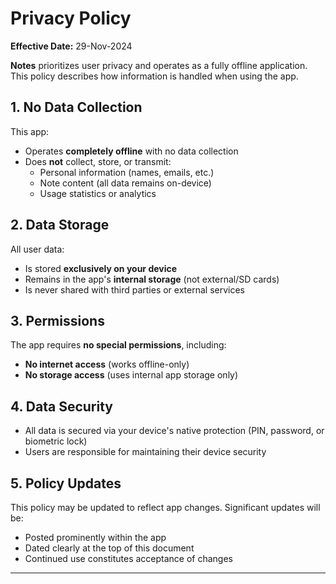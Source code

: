 # Privacy Policy
**Effective Date:** 29-Nov-2024

__Notes__ prioritizes user privacy and operates as a fully offline application. This policy describes how information is handled when using the app.

## 1. No Data Collection
This app:
- Operates **completely offline** with no data collection
- Does **not** collect, store, or transmit:
    - Personal information (names, emails, etc.)
    - Note content (all data remains on-device)
    - Usage statistics or analytics

## 2. Data Storage
All user data:
- Is stored **exclusively on your device**
- Remains in the app's **internal storage** (not external/SD cards)
- Is never shared with third parties or external services

## 3. Permissions
The app requires **no special permissions**, including:
- **No internet access** (works offline-only)
- **No storage access** (uses internal app storage only)

## 4. Data Security
- All data is secured via your device's native protection (PIN, password, or biometric lock)
- Users are responsible for maintaining their device security

## 5. Policy Updates
This policy may be updated to reflect app changes. Significant updates will be:
- Posted prominently within the app
- Dated clearly at the top of this document
- Continued use constitutes acceptance of changes

---
